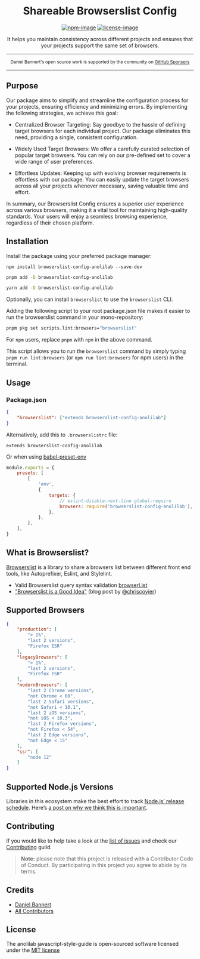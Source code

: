<div align="center">
<h1>Shareable Browserslist Config</h1>

[![npm-image]][npm-url] [![license-image]][license-url]


It helps you maintain consistency across different projects and ensures that your projects support the same set of browsers.
</div>

---

<div align="center">
    <p>
        <sup>
            Daniel Bannert's open source work is supported by the community on <a href="https://github.com/sponsors/prisis">GitHub Sponsors</a>
        </sup>
    </p>
</div>

---

## Purpose

Our package aims to simplify and streamline the configuration process for your projects, ensuring efficiency and minimizing errors. By implementing the following strategies, we achieve this goal:

- Centralized Browser Targeting: Say goodbye to the hassle of defining target browsers for each individual project. Our package eliminates this need, providing a single, consistent configuration.

- Widely Used Target Browsers: We offer a carefully curated selection of popular target browsers. You can rely on our pre-defined set to cover a wide range of user preferences.

- Effortless Updates: Keeping up with evolving browser requirements is effortless with our package. You can easily update the target browsers across all your projects whenever necessary, saving valuable time and effort.

In summary, our Browserslist Config ensures a superior user experience across various browsers, making it a vital tool for maintaining high-quality standards. Your users will enjoy a seamless browsing experience, regardless of their chosen platform.

## Installation

Install the package using your preferred package manager:

```shell
npm install browserslist-config-anolilab --save-dev
```

```sh
pnpm add -D browserslist-config-anolilab
```

```sh
yarn add -D browserslist-config-anolilab
```

Optionally, you can install `browserslist` to use the `browserslist` CLI.

Adding the following script to your root package.json file makes it easier to run the browserslist command in your mono-repository:

```bash
pnpm pkg set scripts.lint:browsers="browserslist"
```

For `npm` users, replace `pnpm` with `npm` in the above command.

This script allows you to run the `browserslist` command by simply typing `pnpm run lint:browsers` (or `npm run lint:browsers` for npm users) in the terminal.

## Usage

### Package.json

```json
{
    "browserslist": ["extends browserslist-config-anolilab"]
}
```

Alternatively, add this to `.browserslistrc` file:

```
extends browserslist-config-anolilab
```

Or when using [babel-preset-env](https://github.com/babel/babel/tree/master/experimental/babel-preset-env)

```js
module.exports = {
    presets: [
        [
            'env',
            {
                targets: {
                    // eslint-disable-next-line global-require
                    browsers: require('browserslist-config-anolilab'),
                },
            },
        ],
    ],
}
```

## What is Browserslist?

[Browserslist](https://github.com/browserslist/browserslist) is a library to share a browsers list between different front end tools, like Autoprefixer, Eslint, and Stylelint.

-   Valid Browserslist query syntax validation [browserl.ist](http://browserl.ist)
-   ["Browserslist is a Good Idea"](https://css-tricks.com/browserlist-good-idea/) (blog post by [@chriscoyier](https://github.com/chriscoyier))

## Supported Browsers

```json
{
    "production": [
        "> 1%",
        "last 2 versions",
        "Firefox ESR"
    ],
    "legacyBrowsers": [
        "> 1%",
        "last 2 versions",
        "Firefox ESR"
    ],
    "modernBrowsers": [
        "last 2 Chrome versions",
        "not Chrome < 60",
        "last 2 Safari versions",
        "not Safari < 10.1",
        "last 2 iOS versions",
        "not iOS < 10.3",
        "last 2 Firefox versions",
        "not Firefox < 54",
        "last 2 Edge versions",
        "not Edge < 15"
    ],
    "ssr": [
        "node 12"
    ]
}
```

## Supported Node.js Versions

Libraries in this ecosystem make the best effort to track
[Node.js’ release schedule](https://nodejs.org/en/about/releases/). Here’s [a
post on why we think this is important](https://medium.com/the-node-js-collection/maintainers-should-consider-following-node-js-release-schedule-ab08ed4de71a).

Contributing
------------

If you would like to help take a look at the [list of issues](https://github.com/anolilab/javascript-style-guide/issues) and check our [Contributing](.github/CONTRIBUTING.md) guild.

> **Note:** please note that this project is released with a Contributor Code of Conduct. By participating in this project you agree to abide by its terms.

Credits
-------------

- [Daniel Bannert](https://github.com/prisis)
- [All Contributors](https://github.com/anolilab/javascript-style-guide/graphs/contributors)

License
-------------

The anolilab javascript-style-guide is open-sourced software licensed under the [MIT license](https://opensource.org/licenses/MIT)

[license-image]: https://img.shields.io/npm/l/browserslist-config-anolilab?color=blueviolet&style=for-the-badge
[license-url]: LICENSE.md "license"
[npm-image]: https://img.shields.io/npm/v/browserslist-config-anolilab/latest.svg?style=for-the-badge&logo=npm
[npm-url]: https://www.npmjs.com/package/browserslist-config-anolilab/v/latest "npm"
